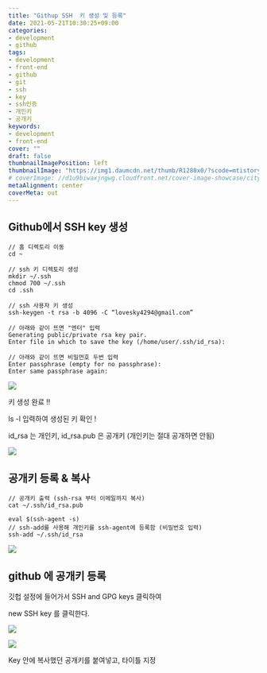 ```yaml
---
title: "Githup SSH  키 생성 및 등록"
date: 2021-05-21T10:30:25+09:00
categories: 
- development
- github
tags: 
- development
- front-end
- github
- git
- ssh
- key
- ssh인증
- 개인키
- 공개키
keywords: 
- development
- front-end
cover: ""
draft: false
thumbnailImagePosition: left
thumbnailImage: "https://img1.daumcdn.net/thumb/R1280x0/?scode=mtistory2&fname=https%3A%2F%2Fblog.kakaocdn.net%2Fdn%2F5at4r%2Fbtq4HHWbxKj%2FtxkRe5QG0TkjAlHB09uRAK%2Fimg.png"
# coverImage: //d1u9biwaxjngwg.cloudfront.net/cover-image-showcase/city.jpg
metaAlignment: center
coverMeta: out
---
```


<!--toc-->

## Github에서 SSH key 생성

```console
// 홈 디렉토리 이동
cd ~

// ssh 키 디렉토리 생성
mkdir ~/.ssh
chmod 700 ~/.ssh
cd .ssh

// ssh 사용자 키 생성
ssh-keygen -t rsa -b 4096 -C “lovesky4294@gmail.com”

// 아래와 같이 뜨면 "엔터" 입력
Generating public/private rsa key pair.
Enter file in which to save the key (/home/user/.ssh/id_rsa):

// 아래와 같이 뜨면 비밀먼호 두번 입력
Enter passphrase (empty for no passphrase): 
Enter same passphrase again:
```

![](https://img1.daumcdn.net/thumb/R1280x0/?scode=mtistory2&fname=https%3A%2F%2Fblog.kakaocdn.net%2Fdn%2FclbTFB%2Fbtq4BxHN5gr%2FNZHG8WR6QKczxD0Vu7fJR0%2Fimg.png)

키 생성 완료 !!

ls -l 입력하여 생성된 키 확인 !

id\_rsa 는 개인키, id\_rsa.pub 은 공개키 (개인키는 절대 공개하면 안됨)

![](https://img1.daumcdn.net/thumb/R1280x0/?scode=mtistory2&fname=https%3A%2F%2Fblog.kakaocdn.net%2Fdn%2FRddA5%2Fbtq4H0nGtyH%2F7IDEsz1lCBH1GzHv0InE8k%2Fimg.png)

## 공개키 등록 & 복사

```
// 공개키 출력 (ssh-rsa 부터 이메일까지 복사)
cat ~/.ssh/id_rsa.pub

eval $(ssh-agent -s)
// ssh-add를 사용해 개인키를 ssh-agent에 등록함 (비밀번호 입력)
ssh-add ~/.ssh/id_rsa
```

![](https://img1.daumcdn.net/thumb/R1280x0/?scode=mtistory2&fname=https%3A%2F%2Fblog.kakaocdn.net%2Fdn%2FJxTkr%2Fbtq4EtxEOJF%2FXedFUpWTQKjTwiKpiHhG41%2Fimg.png)

## github 에 공개키 등록

깃헙 설정에 들어가서 SSH and GPG keys 클릭하여 

new SSH key 를 클릭한다.

![](https://img1.daumcdn.net/thumb/R1280x0/?scode=mtistory2&fname=https%3A%2F%2Fblog.kakaocdn.net%2Fdn%2FcmvA4f%2Fbtq4F18FjEs%2FUxAX31nUqc7D1Ld1SB0jnk%2Fimg.png)

![](https://img1.daumcdn.net/thumb/R1280x0/?scode=mtistory2&fname=https%3A%2F%2Fblog.kakaocdn.net%2Fdn%2F5at4r%2Fbtq4HHWbxKj%2FtxkRe5QG0TkjAlHB09uRAK%2Fimg.png)

Key 안에 복사했던 공개키를 붙여넣고, 타이틀 지정